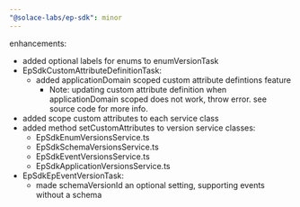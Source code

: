 ```yaml
---
"@solace-labs/ep-sdk": minor
---
```


enhancements:

- added optional labels for enums to enumVersionTask
- EpSdkCustomAttributeDefinitionTask:
  - added applicationDomain scoped custom attribute defintions feature
    - Note: updating custom attribute definition when applicationDomain scoped does not work, throw error. see source code for more info.
- added scope custom attributes to each service class
- added method setCustomAttributes to version service classes:
  - EpSdkEnumVersionsService.ts
  - EpSdkSchemaVersionsService.ts
  - EpSdkEventVersionsService.ts
  - EpSdkApplicationVersionsService.ts
- EpSdkEpEventVersionTask:
  - made schemaVersionId an optional setting, supporting events without a schema
